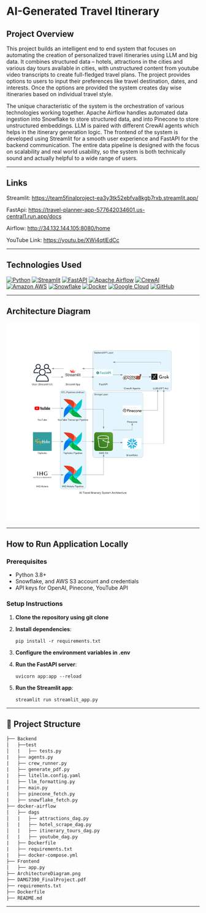 # AI-Generated Travel Itinerary

## Project Overview

This project builds an intelligent end to end system that focuses on automating the creation of personalized travel itineraries using LLM and big data. It combines structured data – hotels, attractions in the cities and various day tours available in cities, with unstructured content from youtube video transcripts to create full-fledged travel plans. The project provides options to users to input their preferences like travel destination, dates, and interests. Once the options are provided the system creates day wise itineraries based on individual travel style.

The unique characteristic of the system is the orchestration of various technologies working together. Apache Airflow handles automated data ingestion into Snowflake to store structured data, and into Pinecone to store unstructured embeddings. LLM is paired with different CrewAI agents which helps in the itinerary generation logic. The frontend of the system is developed using Streamlit for a smooth user experience and FastAPI for the backend communication. The entire data pipeline is designed with the focus on scalability and real world usability, so the system is both technically sound and actually helpful to a wide range of users.

---

## Links 
Streamlit: https://team5finalproject-ea3y3tk52ebfva8kgb7rxb.streamlit.app/ 

FastApi: https://travel-planner-app-577642034601.us-central1.run.app/docs

Airflow: http://34.132.144.105:8080/home

YouTube Link: https://youtu.be/XWi4qtlEdCc

---

## Technologies Used

[![Python](https://img.shields.io/badge/Python-FFD43B?style=for-the-badge&logo=python&logoColor=blue)](https://www.python.org/)
[![Streamlit](https://img.shields.io/badge/Streamlit-FF4B4B?style=for-the-badge&logo=Streamlit&logoColor=white)](https://streamlit.io/)
[![FastAPI](https://img.shields.io/badge/fastapi-109989?style=for-the-badge&logo=FASTAPI&logoColor=white)](https://fastapi.tiangolo.com/)
[![Apache Airflow](https://img.shields.io/badge/Airflow-017CEE?style=for-the-badge&logo=Apache%20Airflow&logoColor=white)](https://airflow.apache.org/)
[![CrewAI](https://img.shields.io/badge/CrewAI-000000?style=for-the-badge&logo=data:image/svg+xml;base64,YOUR_BASE64_ENCODED_LOGO&logoColor=white)](https://www.crewai.com/)
[![Amazon AWS](https://img.shields.io/badge/Amazon_AWS-FF9900?style=for-the-badge&logo=amazonaws&logoColor=white)](https://aws.amazon.com/)
[![Snowflake](https://img.shields.io/badge/Snowflake-00A9E0?style=for-the-badge&logo=snowflake&logoColor=white)](https://www.snowflake.com/)
[![Docker](https://img.shields.io/badge/Docker-%232496ED?style=for-the-badge&logo=Docker&color=blue&logoColor=white)](https://www.docker.com)
[![Google Cloud](https://img.shields.io/badge/Google_Cloud-%234285F4.svg?style=for-the-badge&logo=google-cloud&logoColor=white)](https://cloud.google.com)
[![GitHub](https://img.shields.io/badge/GitHub-100000?style=for-the-badge&logo=github&logoColor=white)](https://github.com/)

---

## Architecture Diagram

![AI-Generated Travel Itinerary](https://github.com/Bigdata2025Team5/DAMG7245_Team5_Final-Project/blob/main/Diagrams/ai_travel_itinerary_system_architecture.png)

---

## How to Run Application Locally

### Prerequisites
- Python 3.8+
- Snowflake, and AWS S3 account and credentials
- API keys for OpenAI, Pinecone, YouTube API

### Setup Instructions

1. **Clone the repository using git clone**
   
3. **Install dependencies**:   
   ```
   pip install -r requirements.txt
   ```
4. **Configure the environment variables in .env**
   
5. **Run the FastAPI server**:
   ```
   uvicorn app:app --reload
   ```
   
6. **Run the Streamlit app**:
   ```
   streamlit run streamlit_app.py
   ```

---

## 📂 Project Structure
```
├── Backend
│   ├──test
│   |   ├── tests.py
|   ├── agents.py
|   ├── crew_runner.py
|   ├── generate_pdf.py
|   ├── litellm.config.yaml
|   ├── llm_formatting.py
|   ├── main.py
|   ├── pinecone_fetch.py
|   ├── snowflake_fetch.py
├── docker-airflow
│   ├── dags
│   |   ├── attractions_dag.py
│   |   ├── hotel_scrape_dag.py
│   |   ├── itinerary_tours_dag.py
│   |   ├── youtube_dag.py
|   ├── Dockerfile
|   ├── requirements.txt
|   ├── docker-compose.yml
├── Frontend
│   ├── app.py
├── ArchitectureDiagram.png
├── DAMG7390_FinalProject.pdf
├── requirements.txt  
├── Dockerfile
├── README.md

```

---
